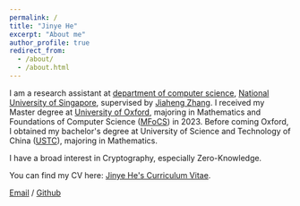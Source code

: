 ```yaml
---
permalink: /
title: "Jinye He"
excerpt: "About me"
author_profile: true
redirect_from: 
  - /about/
  - /about.html
---
```

I am a research assistant at [department of computer science](https://www.comp.nus.edu.sg/cs/), [National University of Singapore](https://nus.edu.sg/), supervised by [Jiaheng Zhang](https://zjhzjh123.github.io/). I received my Master degree at [University of Oxford](https://www.ox.ac.uk/), majoring in Mathematics and Foundations of Computer Science ([MFoCS](https://www.ox.ac.uk/admissions/graduate/courses/msc-mathematics-and-foundations-computer-science)) in 2023. Before coming Oxford, I obtained my bachelor's degree at University of Science and Technology of China ([USTC](https://www.ustc.edu.cn/)), majoring in Mathematics.

I have a broad interest in Cryptography, especially Zero-Knowledge.    

You can find my CV here: [Jinye He's Curriculum Vitae](../assets/CV.pdf).  

[Email](mailto:Jin-yeHe@outlook.com) / [Github](https://github.com/Jinye-He)
